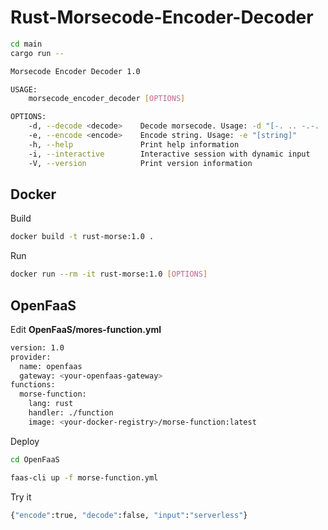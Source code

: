 # Rust-Morsecode-Encoder-Decoder

```sh
cd main
cargo run --
```
```sh
Morsecode Encoder Decoder 1.0

USAGE:
    morsecode_encoder_decoder [OPTIONS]

OPTIONS:
    -d, --decode <decode>    Decode morsecode. Usage: -d "[-. .. -.-. .]"
    -e, --encode <encode>    Encode string. Usage: -e "[string]"
    -h, --help               Print help information
    -i, --interactive        Interactive session with dynamic input
    -V, --version            Print version information
```

## Docker

Build
```sh
docker build -t rust-morse:1.0 .
```
Run
```sh
docker run --rm -it rust-morse:1.0 [OPTIONS]
```
## OpenFaaS

Edit **OpenFaaS/mores-function.yml**

```sh
version: 1.0
provider:
  name: openfaas
  gateway: <your-openfaas-gateway>
functions:
  morse-function:
    lang: rust
    handler: ./function
    image: <your-docker-registry>/morse-function:latest
```

Deploy
```sh
cd OpenFaaS

faas-cli up -f morse-function.yml
```
Try it
```sh
{"encode":true, "decode":false, "input":"serverless"}
```